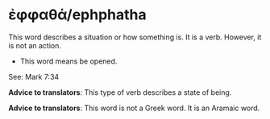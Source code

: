# ἐφφαθά/ephphatha
This word describes a situation or how something is. It is a verb. However, it is not an action.
* This word means be opened.

See: Mark 7:34

**Advice to translators**: This type of verb describes a state of being.

**Advice to translators**: This word is not a Greek word. It is an Aramaic word.

